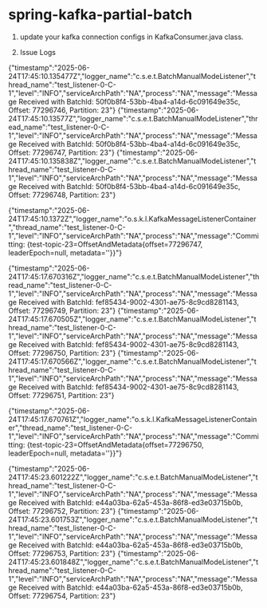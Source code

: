 # spring-kafka-partial-batch

1. update your kafka connection configs in KafkaConsumer.java class.

2. Issue Logs

{"timestamp":"2025-06-24T17:45:10.135477Z","logger_name":"c.s.e.t.BatchManualModeListener","thread_name":"test_listener-0-C-1","level":"INFO","serviceArchPath":"NA","process":"NA","message":"Message Received with BatchId: 50f0b8f4-53bb-4ba4-a14d-6c091649e35c, Offset: 77296746, Partition: 23"}
{"timestamp":"2025-06-24T17:45:10.13577Z","logger_name":"c.s.e.t.BatchManualModeListener","thread_name":"test_listener-0-C-1","level":"INFO","serviceArchPath":"NA","process":"NA","message":"Message Received with BatchId: 50f0b8f4-53bb-4ba4-a14d-6c091649e35c, Offset: 77296747, Partition: 23"}
{"timestamp":"2025-06-24T17:45:10.135838Z","logger_name":"c.s.e.t.BatchManualModeListener","thread_name":"test_listener-0-C-1","level":"INFO","serviceArchPath":"NA","process":"NA","message":"Message Received with BatchId: 50f0b8f4-53bb-4ba4-a14d-6c091649e35c, Offset: 77296748, Partition: 23"}

{"timestamp":"2025-06-24T17:45:10.1372Z","logger_name":"o.s.k.l.KafkaMessageListenerContainer","thread_name":"test_listener-0-C-1","level":"INFO","serviceArchPath":"NA","process":"NA","message":"Committing: {test-topic-23=OffsetAndMetadata{offset=77296747, leaderEpoch=null, metadata=''}}"}


{"timestamp":"2025-06-24T17:45:17.670316Z","logger_name":"c.s.e.t.BatchManualModeListener","thread_name":"test_listener-0-C-1","level":"INFO","serviceArchPath":"NA","process":"NA","message":"Message Received with BatchId: fef85434-9002-4301-ae75-8c9cd8281143, Offset: 77296749, Partition: 23"}
{"timestamp":"2025-06-24T17:45:17.670505Z","logger_name":"c.s.e.t.BatchManualModeListener","thread_name":"test_listener-0-C-1","level":"INFO","serviceArchPath":"NA","process":"NA","message":"Message Received with BatchId: fef85434-9002-4301-ae75-8c9cd8281143, Offset: 77296750, Partition: 23"}
{"timestamp":"2025-06-24T17:45:17.670566Z","logger_name":"c.s.e.t.BatchManualModeListener","thread_name":"test_listener-0-C-1","level":"INFO","serviceArchPath":"NA","process":"NA","message":"Message Received with BatchId: fef85434-9002-4301-ae75-8c9cd8281143, Offset: 77296751, Partition: 23"}

{"timestamp":"2025-06-24T17:45:17.670761Z","logger_name":"o.s.k.l.KafkaMessageListenerContainer","thread_name":"test_listener-0-C-1","level":"INFO","serviceArchPath":"NA","process":"NA","message":"Committing: {test-topic-23=OffsetAndMetadata{offset=77296750, leaderEpoch=null, metadata=''}}"}

{"timestamp":"2025-06-24T17:45:23.601222Z","logger_name":"c.s.e.t.BatchManualModeListener","thread_name":"test_listener-0-C-1","level":"INFO","serviceArchPath":"NA","process":"NA","message":"Message Received with BatchId: e44a03ba-62a5-453a-86f8-ed3e03715b0b, Offset: 77296752, Partition: 23"}
{"timestamp":"2025-06-24T17:45:23.601753Z","logger_name":"c.s.e.t.BatchManualModeListener","thread_name":"test_listener-0-C-1","level":"INFO","serviceArchPath":"NA","process":"NA","message":"Message Received with BatchId: e44a03ba-62a5-453a-86f8-ed3e03715b0b, Offset: 77296753, Partition: 23"}
{"timestamp":"2025-06-24T17:45:23.601848Z","logger_name":"c.s.e.t.BatchManualModeListener","thread_name":"test_listener-0-C-1","level":"INFO","serviceArchPath":"NA","process":"NA","message":"Message Received with BatchId: e44a03ba-62a5-453a-86f8-ed3e03715b0b, Offset: 77296754, Partition: 23"}
